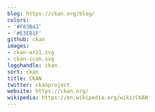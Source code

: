 ```yaml
---
blog: https://ckan.org/blog/
colors:
- '#F03B41'
- '#E3EB1F'
github: ckan
images:
- ckan-ar21.svg
- ckan-icon.svg
logohandle: ckan
sort: ckan
title: CKAN
twitter: ckanproject
website: https://ckan.org/
wikipedia: https://en.wikipedia.org/wiki/CKAN
---
```

